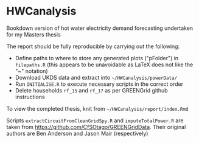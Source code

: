 # HWCanalysis

Bookdown version of hot water electricity demand forecasting undertaken for my Masters thesis

The report should be fully reproducible by carrying out the following:
* Define paths to where to store any generated plots ("pFolder") in `filepaths.R` (this appears to be unavoidable as LaTeX does not like the "~" notation)
* Download UKDS data and extract into `~/HWCanalysis/powerData/`
* Run `INITIALISE.R` to execute necessary scripts in the correct order
* Delete households `rf_15` and `rf_17` as per GREENGrid github instructions

To view the completed thesis, knit from `~/HWCanalysis/report/index.Rmd`

Scripts `extractCircuitFromCleanGridSpy.R` and `imputeTotalPower.R` are taken from https://github.com/CfSOtago/GREENGridData. 
Their original authors are Ben Anderson and Jason Mair (respectively)
